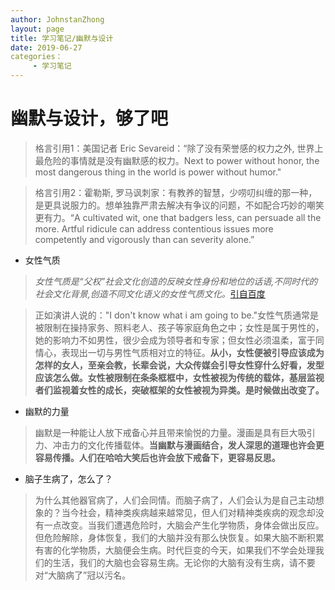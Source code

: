 ```yaml
---
author: JohnstanZhong
layout: page
title: 学习笔记/幽默与设计
date: 2019-06-27
categories：
     - 学习笔记
---
```


# 幽默与设计，够了吧



> 格言引用1：美国记者 Eric Sevareid：“除了没有荣誉感的权力之外, 世界上最危险的事情就是没有幽默感的权力。Next to power without honor, the most dangerous thing in the world is power without humor."


> 格言引用2：霍勒斯, 罗马讽刺家：有教养的智慧，少唠叨纠缠的那一种，是更具说服力的。想单独靠严肃去解决有争议的问题，不如配合巧妙的嘲笑更有力。“A cultivated wit, one that badgers less, can persuade all the more. Artful ridicule can address contentious issues more competently and vigorously than can severity alone.”

+ 女性气质
> *女性气质是“父权”社会文化创造的反映女性身份和地位的话语,不同时代的社会文化背景,创造不同文化语义的女性气质文化。*[引自百度](https://baike.baidu.com/item/%E5%A5%B3%E6%80%A7%E6%B0%94%E8%B4%A8/10017279?fr=aladdin)

> 正如演讲人说的："I don't know what i am going to be."女性气质通常是被限制在操持家务、照料老人、孩子等家庭角色之中；女性是属于男性的，她的影响力不如男性，很少会成为领导者和专家；但女性必须温柔，富于同情心，表现出一切与男性气质相对立的特征。**从小，女性便被引导应该成为怎样的女人，至亲会教，长辈会说，大众传媒会引导女性穿什么好看，发型应该怎么做。女性被限制在条条框框中，女性被视为传统的载体，基层监视者们监视着女性的成长，突破框架的女性被视为异类。是时候做出改变了。**

+ 幽默的力量

> 幽默是一种能让人放下戒备心并且带来愉悦的力量。漫画是具有巨大吸引力、冲击力的文化传播载体。**当幽默与漫画结合，发人深思的道理也许会更容易传播。人们在哈哈大笑后也许会放下戒备下，更容易反思。**

+ 脑子生病了，怎么了？

> 为什么其他器官病了，人们会同情。而脑子病了，人们会认为是自己主动想象的？当今社会，精神类疾病越来越常见，但人们对精神类疾病的观念却没有一点改变。当我们遭遇危险时，大脑会产生化学物质，身体会做出反应。但危险解除，身体恢复，我们的大脑并没有那么快恢复。如果大脑不断积累有害的化学物质，大脑便会生病。时代巨变的今天，如果我们不学会处理我们的生活，我们的大脑也会容易生病。无论你的大脑有没有生病，请不要对“大脑病了”冠以污名。



